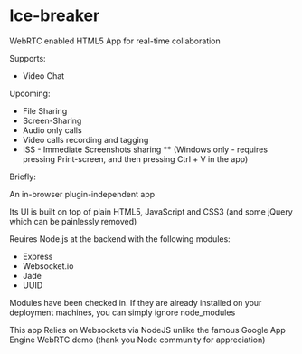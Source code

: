 Ice-breaker
===========

WebRTC enabled HTML5 App for real-time collaboration

Supports:
* Video Chat

Upcoming:
* File Sharing
* Screen-Sharing
* Audio only calls
* Video calls recording and tagging
* ISS - Immediate Screenshots sharing 
** (Windows only - requires pressing Print-screen, and then pressing Ctrl + V in the app) 

Briefly:

An in-browser plugin-independent app 

Its UI is built on top of plain HTML5, JavaScript and CSS3 (and some jQuery which can be painlessly removed)

Reuires Node.js at the backend with the following modules:
* Express
* Websocket.io
* Jade
* UUID

Modules have been checked in. If they are already installed on your deployment machines, you can simply ignore node_modules

This app Relies on Websockets via NodeJS unlike the famous Google App Engine WebRTC demo (thank you Node community for appreciation)